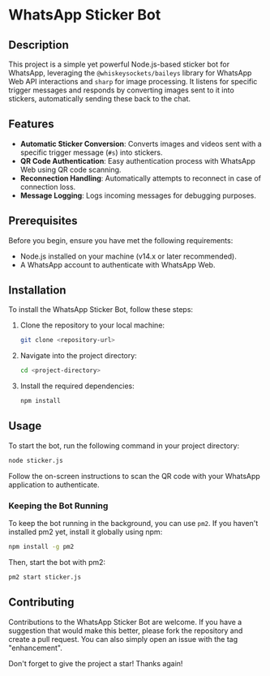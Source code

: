 # WhatsApp Sticker Bot

## Description

This project is a simple yet powerful Node.js-based sticker bot for WhatsApp, leveraging the `@whiskeysockets/baileys` library for WhatsApp Web API interactions and `sharp` for image processing. It listens for specific trigger messages and responds by converting images sent to it into stickers, automatically sending these back to the chat.

## Features

- **Automatic Sticker Conversion**: Converts images and videos sent with a specific trigger message (`#s`) into stickers.
- **QR Code Authentication**: Easy authentication process with WhatsApp Web using QR code scanning.
- **Reconnection Handling**: Automatically attempts to reconnect in case of connection loss.
- **Message Logging**: Logs incoming messages for debugging purposes.

## Prerequisites

Before you begin, ensure you have met the following requirements:
- Node.js installed on your machine (v14.x or later recommended).
- A WhatsApp account to authenticate with WhatsApp Web.

## Installation

To install the WhatsApp Sticker Bot, follow these steps:

1. Clone the repository to your local machine:
   ```bash
   git clone <repository-url>
   ```
2. Navigate into the project directory:
   ```bash
   cd <project-directory>
   ```
3. Install the required dependencies:
   ```bash
   npm install
   ```

## Usage

To start the bot, run the following command in your project directory:

```bash
node sticker.js
```

Follow the on-screen instructions to scan the QR code with your WhatsApp application to authenticate. 

### Keeping the Bot Running

To keep the bot running in the background, you can use `pm2`. If you haven't installed pm2 yet, install it globally using npm:

```bash
npm install -g pm2
```

Then, start the bot with pm2:

```bash
pm2 start sticker.js
```

## Contributing

Contributions to the WhatsApp Sticker Bot are welcome. If you have a suggestion that would make this better, please fork the repository and create a pull request. You can also simply open an issue with the tag "enhancement".

Don't forget to give the project a star! Thanks again!